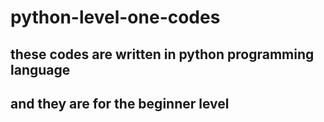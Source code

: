 # python-level-one-codes
## these codes are written in python programming language
## and they are for the beginner level 
